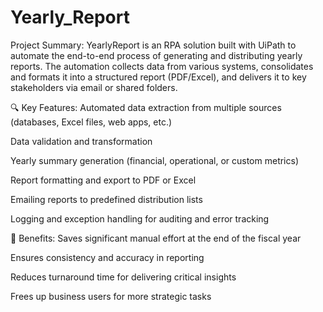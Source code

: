# Yearly_Report

Project Summary: 
YearlyReport is an RPA solution built with UiPath to automate the end-to-end process of generating and distributing yearly reports. The automation collects data from various systems, consolidates and formats it into a structured report (PDF/Excel), and delivers it to key stakeholders via email or shared folders.

🔍 Key Features:
Automated data extraction from multiple sources (databases, Excel files, web apps, etc.)

Data validation and transformation

Yearly summary generation (financial, operational, or custom metrics)

Report formatting and export to PDF or Excel

Emailing reports to predefined distribution lists

Logging and exception handling for auditing and error tracking

🎯 Benefits:
Saves significant manual effort at the end of the fiscal year

Ensures consistency and accuracy in reporting

Reduces turnaround time for delivering critical insights

Frees up business users for more strategic tasks

